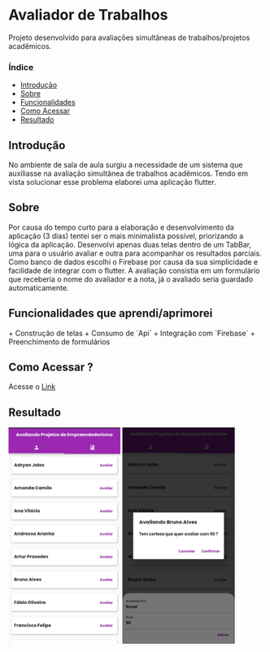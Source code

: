 # Avaliador de Trabalhos
Projeto desenvolvido para avaliações simultâneas de trabalhos/projetos acadêmicos.
<h3>Índice</h3>
<ul>
<li><a href="#intro">Introdução</a></li>
<li><a href="#sobre">Sobre</a></li>
<li><a href="#funcionalidades">Funcionalidades</a></li>
<li><a href="#acessar">Como Acessar</a></li>
<li><a href="#resultado">Resultado</a></li>
</ul>

<h2 class="intro">Introdução</h2>
No ambiente de sala de aula surgiu a necessidade de um sistema que auxiliasse na avaliação simultânea de trabalhos acadêmicos.
Tendo em vista solucionar esse problema elaborei uma aplicação flutter.

<h2 class="sobre">Sobre</h2>
Por causa do tempo curto para a elaboração e desenvolvimento da aplicação (3 dias) tentei ser o mais minimalista possível, priorizando a lógica da aplicação.
Desenvolvi apenas duas telas dentro de um TabBar, uma para o usuário avaliar e outra para acompanhar os resultados parciais. Como banco de dados escolhi o Firebase por causa da sua simplicidade e facilidade de integrar com o flutter.
A avaliação consistia em um formulário que receberia o nome do avaliador e a nota, já o avaliado seria guardado automaticamente.

<h2 class="funcionalidades">Funcionalidades que aprendi/aprimorei</h2>
+ Construção de telas
+ Consumo de `Api`
+ Integração com `Firebase`
+ Preenchimento de formulários

<h2 class="acessar">Como Acessar ?</h2>
Acesse o <a href="https://avaliador-de-trabalhos.netlify.app/#/">Link</a>


<h2 class="resultado">Resultado</h2>
<div>
    <img src="https://github.com/ravelsoares/avaliacao_de_projetos/blob/main/Screenshot_20220526-172525_Chrome.jpg" alt="Foto da tela de trabalhos" height="425">
    <img src="https://github.com/ravelsoares/avaliacao_de_projetos/blob/main/Screenshot_20220526-172550_Chrome.jpg" alt="Foto do formulário de avaliação" height="425"> 
</div>
